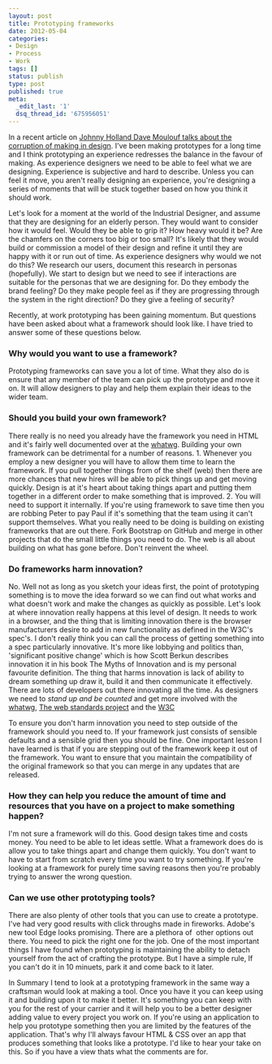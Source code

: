 ```yaml
---
layout: post
title: Prototyping frameworks
date: 2012-05-04
categories:
- Design
- Process
- Work
tags: []
status: publish
type: post
published: true
meta:
  _edit_last: '1'
  dsq_thread_id: '675956051'
---
```

<p>In a recent article on <a href="http://johnnyholland.org/2011/12/the-corruption-of-making-in-design/" target="_blank">Johnny Holland Dave Moulouf talks about the corruption of making in design</a>. I’ve been making prototypes for a long time and I think prototyping an experience redresses the balance in the favour of making. As experience designers we need to be able to feel what we are designing. Experience is subjective and hard to describe. Unless you can feel it move, you aren't really designing an experience, you're designing a series of moments that will be stuck together based on how you think it should work.</p>

<p>Let's look for a moment at the world of the Industrial Designer, and assume that they are designing for an elderly person. They would want to consider how it would feel. Would they be able to grip it? How heavy would it be? Are the chamfers on the corners too big or too small? It's likely that they would build or commission a model of their design and refine it until they are happy with it or run out of time. As experience designers why would we not do this? We research our users, document this research in personas (hopefully). We start to design but we need to see if interactions are suitable for the personas that we are designing for. Do they embody the brand feeling? Do they make people feel as if they are progressing through the system in the right direction? Do they give a feeling of security?</p>

<p>Recently, at work prototyping has been gaining momentum. But questions have been asked about what a framework should look like. I have tried to answer some of these questions below.</p>

<h3>Why would you want to use a framework?</h3>

<p>Prototyping frameworks can save you a lot of time. What they also do is ensure that any member of the team can pick up the prototype and move it on. It will allow designers to play and help them explain their ideas to the wider team.</p>

<h3>Should you build your own framework?</h3>

<p>There really is no need you already have the framework you need in HTML and it's fairly well documented over at the <a href="http://developers.whatwg.org/">whatwg</a>. Building your own framework can be detrimental for a number of reasons. 1. Whenever you employ a new designer you will have to allow them time to learn the framework. If you pull together things from of the shelf (web) then there are more chances that new hires will be able to pick things up and get moving quickly. Design is at it's heart about taking things apart and putting them together in a different order to make something that is improved. 2. You will need to support it internally. If you're using framework to save time then you are robbing Peter to pay Paul if it's something that the team using it can't support themselves. What you really need to be doing is building on existing frameworks that are out there. Fork Bootstrap on GitHub and merge in other projects that do the small little things you need to do. The web is all about building on what has gone before. Don't reinvent the wheel.</p>

<h3>Do frameworks harm innovation?</h3>

<p>No. Well not as long as you sketch your ideas first, the point of prototyping something is to move the idea forward so we can find out what works and what doesn't work and make the changes as quickly as possible. Let's look at where innovation really happens at this level of design. It needs to work in a browser, and the thing that is limiting innovation there is the browser manufacturers desire to add in new functionality as defined in the W3C's spec's. I don't really think you can call the process of getting something into a spec particularly innovative. It's more like lobbying and politics than, 'significant positive change' which is how Scott Berkun describes innovation it in his book The Myths of Innovation and is my personal favourite definition. The thing that harms innovation is lack of ability to dream something up draw it, build it and then communicate it effectively. There are lots of developers out there innovating all the time. As designers we need to <em>stand up and be counted</em> and get more involved with the <a href="http://www.whatwg.org/">whatwg</a>, <a href="http://www.webstandards.org/">The web standards project</a> and the <a href="http://w3c.org/">W3C</a></p>

<p>To ensure you don't harm innovation you need to step outside of the framework should you need to. If your framework just consists of sensible defaults and a sensible grid then you should be fine. One important lesson I have learned is that if you are stepping out of the framework keep it out of the framework. You want to ensure that you maintain the compatibility of the original framework so that you can merge in any updates that are released.</p>

<h3>How they can help you reduce the amount of time and resources that you have on a project to make something happen?</h3>

<p>I'm not sure a framework will do this. Good design takes time and costs money. You need to be able to let ideas settle. What a framework does do is allow you to take things apart and change them quickly. You don't want to have to start from scratch every time you want to try something. If you're looking at a framework for purely time saving reasons then you're probably trying to answer the wrong question.</p>

<h3>Can we use other prototyping tools?</h3>

<p>There are also plenty of other tools that you can use to create a prototype. I've had very good results with click throughs made in fireworks. Adobe's new tool Edge looks promising. There are a plethora of  other options out there. You need to pick the right one for the job. One of the most important things I have found when prototyping is maintaining the ability to detach yourself from the act of crafting the prototype. But I have a simple rule, If you can't do it in 10 minuets, park it and come back to it later.</p>

<p>In Summary I tend to look at a prototyping framework in the same way a craftsman would look at making a tool. Once you have it you can keep using it and building upon it to make it better. It's something you can keep with you for the rest of your carrier and it will help you to be a better designer adding value to every project you work on. If you're using an application to help you prototype something then you are limited by the features of the application. That's why I'll always favour HTML &amp; CSS over an app that produces something that looks like a prototype. I'd like to hear your take on this. So if you have a view thats what the comments are for.</p>
